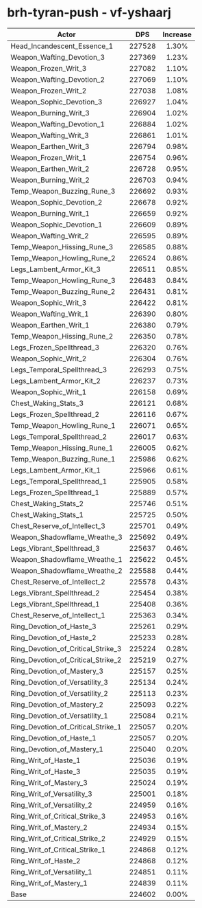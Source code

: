 # brh-tyran-push - vf-yshaarj
| Actor | DPS | Increase |
|---|:---:|:---:|
|Head_Incandescent_Essence_1|227528|1.30%|
|Weapon_Wafting_Devotion_3|227369|1.23%|
|Weapon_Frozen_Writ_3|227082|1.10%|
|Weapon_Wafting_Devotion_2|227069|1.10%|
|Weapon_Frozen_Writ_2|227038|1.08%|
|Weapon_Sophic_Devotion_3|226927|1.04%|
|Weapon_Burning_Writ_3|226904|1.02%|
|Weapon_Wafting_Devotion_1|226884|1.02%|
|Weapon_Wafting_Writ_3|226861|1.01%|
|Weapon_Earthen_Writ_3|226794|0.98%|
|Weapon_Frozen_Writ_1|226754|0.96%|
|Weapon_Earthen_Writ_2|226728|0.95%|
|Weapon_Burning_Writ_2|226703|0.94%|
|Temp_Weapon_Buzzing_Rune_3|226692|0.93%|
|Weapon_Sophic_Devotion_2|226678|0.92%|
|Weapon_Burning_Writ_1|226659|0.92%|
|Weapon_Sophic_Devotion_1|226609|0.89%|
|Weapon_Wafting_Writ_2|226595|0.89%|
|Temp_Weapon_Hissing_Rune_3|226585|0.88%|
|Temp_Weapon_Howling_Rune_2|226524|0.86%|
|Legs_Lambent_Armor_Kit_3|226511|0.85%|
|Temp_Weapon_Howling_Rune_3|226483|0.84%|
|Temp_Weapon_Buzzing_Rune_2|226431|0.81%|
|Weapon_Sophic_Writ_3|226422|0.81%|
|Weapon_Wafting_Writ_1|226390|0.80%|
|Weapon_Earthen_Writ_1|226380|0.79%|
|Temp_Weapon_Hissing_Rune_2|226350|0.78%|
|Legs_Frozen_Spellthread_3|226320|0.76%|
|Weapon_Sophic_Writ_2|226304|0.76%|
|Legs_Temporal_Spellthread_3|226293|0.75%|
|Legs_Lambent_Armor_Kit_2|226237|0.73%|
|Weapon_Sophic_Writ_1|226158|0.69%|
|Chest_Waking_Stats_3|226121|0.68%|
|Legs_Frozen_Spellthread_2|226116|0.67%|
|Temp_Weapon_Howling_Rune_1|226071|0.65%|
|Legs_Temporal_Spellthread_2|226017|0.63%|
|Temp_Weapon_Hissing_Rune_1|226005|0.62%|
|Temp_Weapon_Buzzing_Rune_1|225986|0.62%|
|Legs_Lambent_Armor_Kit_1|225966|0.61%|
|Legs_Temporal_Spellthread_1|225905|0.58%|
|Legs_Frozen_Spellthread_1|225889|0.57%|
|Chest_Waking_Stats_2|225746|0.51%|
|Chest_Waking_Stats_1|225725|0.50%|
|Chest_Reserve_of_Intellect_3|225701|0.49%|
|Weapon_Shadowflame_Wreathe_3|225692|0.49%|
|Legs_Vibrant_Spellthread_3|225637|0.46%|
|Weapon_Shadowflame_Wreathe_1|225622|0.45%|
|Weapon_Shadowflame_Wreathe_2|225588|0.44%|
|Chest_Reserve_of_Intellect_2|225578|0.43%|
|Legs_Vibrant_Spellthread_2|225454|0.38%|
|Legs_Vibrant_Spellthread_1|225408|0.36%|
|Chest_Reserve_of_Intellect_1|225363|0.34%|
|Ring_Devotion_of_Haste_3|225261|0.29%|
|Ring_Devotion_of_Haste_2|225233|0.28%|
|Ring_Devotion_of_Critical_Strike_3|225224|0.28%|
|Ring_Devotion_of_Critical_Strike_2|225219|0.27%|
|Ring_Devotion_of_Mastery_3|225157|0.25%|
|Ring_Devotion_of_Versatility_3|225134|0.24%|
|Ring_Devotion_of_Versatility_2|225113|0.23%|
|Ring_Devotion_of_Mastery_2|225093|0.22%|
|Ring_Devotion_of_Versatility_1|225084|0.21%|
|Ring_Devotion_of_Critical_Strike_1|225057|0.20%|
|Ring_Devotion_of_Haste_1|225057|0.20%|
|Ring_Devotion_of_Mastery_1|225040|0.20%|
|Ring_Writ_of_Haste_1|225036|0.19%|
|Ring_Writ_of_Haste_3|225035|0.19%|
|Ring_Writ_of_Mastery_3|225024|0.19%|
|Ring_Writ_of_Versatility_3|225001|0.18%|
|Ring_Writ_of_Versatility_2|224959|0.16%|
|Ring_Writ_of_Critical_Strike_3|224953|0.16%|
|Ring_Writ_of_Mastery_2|224934|0.15%|
|Ring_Writ_of_Critical_Strike_2|224929|0.15%|
|Ring_Writ_of_Critical_Strike_1|224868|0.12%|
|Ring_Writ_of_Haste_2|224868|0.12%|
|Ring_Writ_of_Versatility_1|224851|0.11%|
|Ring_Writ_of_Mastery_1|224839|0.11%|
|Base|224602|0.00%|
